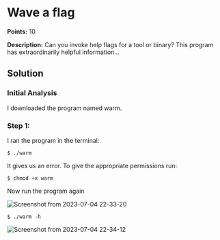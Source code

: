# Wave a flag


**Points:** 10

**Description:** Can you  invoke help flags for a tool or binary? This program has extraordinarily helpful information...


## Solution 


### Initial Analysis

I downloaded the program named warm.


### Step 1: 
I ran the program in the terminal:

`$ ./warm`

It gives us an error. To give the appropriate permissions run:

`$ chmod +x warm`

Now run the program again

![Screenshot from 2023-07-04 22-33-20](https://github.com/HelsNetwork/CTF-writeups/assets/87879515/033d66ca-8709-4eb9-ba3a-acf73c1696b6)

`$ ./warm -h`

![Screenshot from 2023-07-04 22-34-12](https://github.com/HelsNetwork/CTF-writeups/assets/87879515/ca60e1d1-f83c-43ca-a4f0-eff5c9c65bf0)
